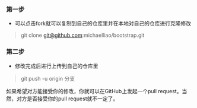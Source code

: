 ### 第一步
- 可以点击fork就可以复制到自己的仓库里并在本地对自己的仓库进行克隆修改
> git clone git@github.com:michaelliao/bootstrap.git <br>

### 第二步
- 修改完成后进行上传到自己的仓库里
> git push -u origin 分支 <br>

如果希望对方能接受你的修改，你就可以在GitHub上发起一个pull request。当然，对方是否接受你的pull request就不一定了。
